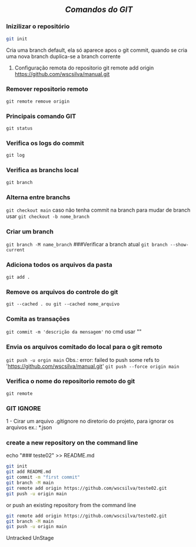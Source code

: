 ## *__<p align = "center">Comandos do GIT</p>__*

### **Inizilizar o repositório**
```sh
git init
``` 
Cria uma branch default, ela só aparece apos o git commit, quando se cria uma nova branch duplica-se a branch corrente
1. Configuração remota do repositorio
git remote add origin https://github.com/wscsilva/manual.git
### Remover repositorio remoto
`git remote remove origin`
### Principais comando GIT
`git status`
### Verifica os logs do commit
`git log`
### Verifica as branchs local
`git branch`
### Alterna entre branchs
`git checkout main`
 caso não tenha commit na branch para mudar de branch usar 
 `git checkout -b nome_branch`
### Criar um branch
`git branch -M name_branch`
###Verificar a branch atual
`git branch --show-current`
### Adiciona todos os arquivos da pasta 
`git add .`
### Remove os arquivos do controle do git
`git --cached . ou git --cached nome_arquivo`
###  Comita as transações
`git commit -m 'descrição da mensagem'`
 no cmd usar ""
### Envia os arquivos comitado do local para o git remoto
`git push -u orgin main`
Obs.: error: failed to push some refs to 'https://github.com/wscsilva/manual.git'
`git push --force origin main`
### Verifica o nome do repositorio remoto do git
`git remote`

### GIT IGNORE
1 - Cirar um arquivo .gitignore no diretorio do projeto, para ignorar os arquivos ex.: *.json

### create a new repository on the command line
echo "### teste02" >> README.md
```sh
git init
git add README.md
git commit -m "first commit"
git branch -M main
git remote add origin https://github.com/wscsilva/teste02.git
git push -u origin main
```
or push an existing repository from the command line
```sh
git remote add origin https://github.com/wscsilva/teste02.git
git branch -M main
git push -u origin main
```

Untracked
UnStage